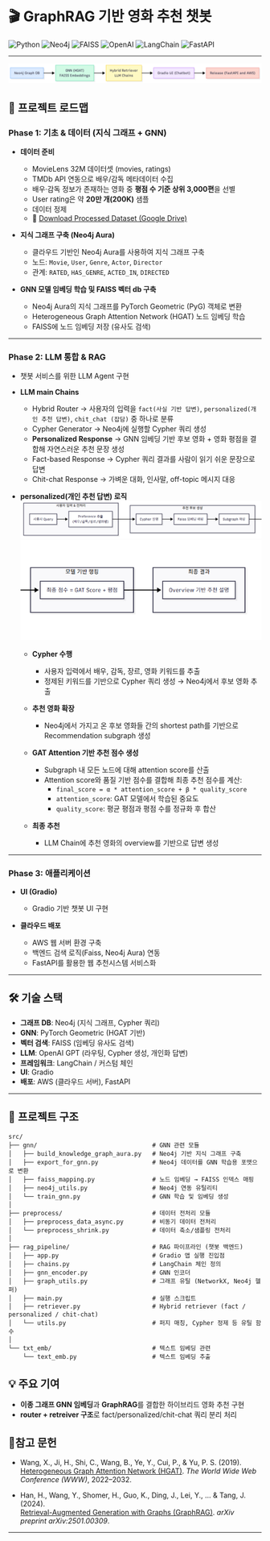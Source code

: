 # 🎬 GraphRAG 기반 영화 추천 챗봇
![Python](https://img.shields.io/badge/Python-3776AB?style=for-the-badge&logo=python&logoColor=white)
![Neo4j](https://img.shields.io/badge/Neo4j-4581C3?style=for-the-badge&logo=neo4j&logoColor=white)
![FAISS](https://img.shields.io/badge/FAISS-009688?style=for-the-badge&logo=meta&logoColor=white)
![OpenAI](https://img.shields.io/badge/OpenAI-412991?style=for-the-badge&logo=openai&logoColor=white)
![LangChain](https://img.shields.io/badge/LangChain-0FA958?style=for-the-badge&logo=chainlink&logoColor=white)
![FastAPI](https://img.shields.io/badge/FastAPI-009688?style=for-the-badge&logo=fastapi&logoColor=white)

---

![System Overview](./images/project_overview.png)
## 🚀 프로젝트 로드맵

### **Phase 1: 기초 & 데이터 (지식 그래프 + GNN)**
- **데이터 준비**
  - MovieLens 32M 데이터셋 (movies, ratings)  
  - TMDb API 연동으로 배우/감독 메타데이터 수집
  - 배우·감독 정보가 존재하는 영화 중 **평점 수 기준 상위 3,000편**을 선별  
  - User rating은 약 **20만 개(200K)** 샘플
  - 데이터 정제
  - 🔗 [Download Processed Dataset (Google Drive)](https://drive.google.com/file/d/1PYOmmc4wWMleNUx6AeVUnLVl_CU4QgUw/view?usp=sharing)

- **지식 그래프 구축 (Neo4j Aura)**
  - 클라우드 기반인 Neo4j Aura를 사용하여 지식 그래프 구축
  - 노드: `Movie`, `User`, `Genre`, `Actor`, `Director`  
  - 관계: `RATED`, `HAS_GENRE`, `ACTED_IN`, `DIRECTED`  

- **GNN 모델 임베딩 학습 및 FAISS 벡터 db 구축**
  - Neo4j Aura의 지식 그래프를 PyTorch Geometric (PyG) 객체로 변환  
  - Heterogeneous Graph Attention Network (HGAT) 노드 임베딩 학습
  - FAISS에 노드 임베딩 저장 (유사도 검색)  

---

### **Phase 2: LLM 통합 & RAG**
- 챗봇 서비스를 위한 LLM Agent 구현
- **LLM main Chains**
  - Hybrid Router → 사용자의 입력을 `fact(사실 기반 답변)`, `personalized(개인 추천 답변)`, `chit_chat (잡담)` 중 하나로 분류    
  - Cypher Generator → Neo4j에 실행할 Cypher 쿼리 생성  
  - **Personalized Response** → GNN 임베딩 기반 후보 영화 + 영화 평점을 결합해 자연스러운 추천 문장 생성  
  - Fact-based Response → Cypher 쿼리 결과를 사람이 읽기 쉬운 문장으로 답변  
  - Chit-chat Response → 가벼운 대화, 인사말, off-topic 메시지 대응  

- **personalized(개인 추천 답변) 로직**
  ![System Overview](./images/personalized_recommendation_01.png)
  ![System Overview](./images/personalized_recommendation_02.png)
  - **Cypher 수행**  
    - 사용자 입력에서 배우, 감독, 장르, 영화 키워드를 추출  
    - 정제된 키워드를 기반으로 Cypher 쿼리 생성 → Neo4j에서 후보 영화 추출  

  - **추천 영화 확장**  
    - Neo4j에서 가지고 온 후보 영화들 간의 shortest path를 기반으로 Recommendation subgraph 생성  
    
  - **GAT Attention 기반 추천 점수 생성**  
    - Subgraph 내 모든 노드에 대해 attention score를 산출 
    - Attention score와 품질 기반 점수를 결합해 최종 추천 점수를 계산:  
      - `final_score = α * attention_score + β * quality_score`  
      - `attention_score`: GAT 모델에서 학습된 중요도  
      - `quality_score`: 평균 평점과 평점 수를 정규화 후 합산  

  - **최종 추천**  
    - LLM Chain에 추천 영화의 overview를 기반으로 답변 생성   
---

### **Phase 3: 애플리케이션**
- **UI (Gradio)**
  - Gradio 기반 챗봇 UI 구현

- **클라우드 배포**
  - AWS 웹 서버 환경 구축
  - 백엔드 검색 로직(Faiss, Neo4j Aura) 연동
  - FastAPI를 활용한 웹 추천시스템 서비스화
---

## 🛠️ 기술 스택
- **그래프 DB**: Neo4j (지식 그래프, Cypher 쿼리)  
- **GNN**: PyTorch Geometric (HGAT 기반)  
- **벡터 검색**: FAISS (임베딩 유사도 검색)  
- **LLM**: OpenAI GPT (라우팅, Cypher 생성, 개인화 답변)  
- **프레임워크**: LangChain / 커스텀 체인  
- **UI**: Gradio
- **배포**: AWS (클라우드 서버),  FastAPI

---
## 📂 프로젝트 구조

```text
src/
├── gnn/                                # GNN 관련 모듈
│   ├── build_knowledge_graph_aura.py   # Neo4j 기반 지식 그래프 구축
│   ├── export_for_gnn.py               # Neo4j 데이터를 GNN 학습용 포맷으로 변환
│   ├── faiss_mapping.py                # 노드 임베딩 → FAISS 인덱스 매핑
│   ├── neo4j_utils.py                  # Neo4j 연동 유틸리티
│   └── train_gnn.py                    # GNN 학습 및 임베딩 생성
│
├── preprocess/                         # 데이터 전처리 모듈
│   ├── preprocess_data_async.py        # 비동기 데이터 전처리
│   └── preprocess_shrink.py            # 데이터 축소/샘플링 전처리
│
├── rag_pipeline/                       # RAG 파이프라인 (챗봇 백엔드)
│   ├── app.py                          # Gradio 앱 실행 진입점
│   ├── chains.py                       # LangChain 체인 정의
│   ├── gnn_encoder.py                  # GNN 인코더
│   ├── graph_utils.py                  # 그래프 유틸 (NetworkX, Neo4j 헬퍼)
│   ├── main.py                         # 실행 스크립트
│   ├── retriever.py                    # Hybrid retriever (fact / personalized / chit-chat)
│   └── utils.py                        # 퍼지 매칭, Cypher 정제 등 유틸 함수
│
└── txt_emb/                            # 텍스트 임베딩 관련
    └── text_emb.py                     # 텍스트 임베딩 추출
```

## 💡 주요 기여
- **이종 그래프 GNN 임베딩**과 **GraphRAG**를 결합한 하이브리드 영화 추천 구현  
- **router + retreiver 구조**로 fact/personalized/chit-chat 쿼리 분리 처리  

## 📖참고 문헌
- Wang, X., Ji, H., Shi, C., Wang, B., Ye, Y., Cui, P., & Yu, P. S. (2019).  
  [Heterogeneous Graph Attention Network (HGAT)](https://dl.acm.org/doi/10.1145/3308558.3313562). *The World Wide Web Conference (WWW)*, 2022–2032.  

- Han, H., Wang, Y., Shomer, H., Guo, K., Ding, J., Lei, Y., ... & Tang, J. (2024).  
  [Retrieval-Augmented Generation with Graphs (GraphRAG)](https://arxiv.org/abs/2501.00309). *arXiv preprint arXiv:2501.00309*.


---

